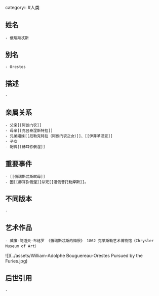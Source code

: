 category:: #人类
## 姓名
	- 俄瑞斯忒斯
## 别名
	- Orestes
## 描述
	-
## 亲属关系
	- 父亲[[阿伽门农]]
	- 母亲[[克吕泰涅斯特拉]]
	- 兄弟姐妹[[厄勒克特拉（阿伽门农之女）]]、[[伊菲革涅亚]]
	- 子女
	- 配偶[[赫耳弥俄涅]]
## 重要事件
	- [[俄瑞斯忒斯弑母]]
	- 因[[赫耳弥俄涅]]杀死[[涅俄普托勒摩斯]]。
## 不同版本
	-
## 艺术作品
	- 威廉-阿道夫·布格罗 《俄瑞斯忒斯的悔恨》 1862 克莱斯勒艺术博物馆（Chrysler Museum of Art）
 ![](../assets/William-Adolphe Bouguereau-Orestes Pursued by the Furies.jpg)
## 后世引用
	-
